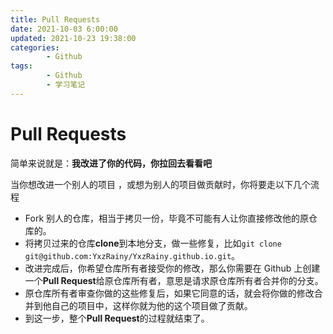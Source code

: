 ```yaml
---
title: Pull Requests
date: 2021-10-03 6:00:00
updated: 2021-10-23 19:38:00
categories:
        - Github
tags:
        - Github
        - 学习笔记
---
```

# Pull Requests

简单来说就是：**我改进了你的代码，你拉回去看看吧**

当你想改进一个别人的项目 ，或想为别人的项目做贡献时，你将要走以下几个流程

- Fork 别人的仓库，相当于拷贝一份，毕竟不可能有人让你直接修改他的原仓库的。
- 将拷贝过来的仓库**clone**到本地分支，做一些修复，比如`git clone git@github.com:YxzRainy/YxzRainy.github.io.git`。
- 改进完成后，你希望仓库所有者接受你的修改，那么你需要在 Github 上创建一个**Pull Request**给原仓库所有者，意思是请求原仓库所有者合并你的分支。
- 原仓库所有者审查你做的这些修复后，如果它同意的话，就会将你做的修改合并到他自己的项目中，这样你就为他的这个项目做了贡献。
- 到这一步，整个**Pull Request**的过程就结束了。

